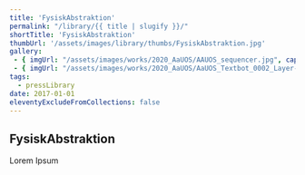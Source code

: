 ```yaml
---
title: 'FysiskAbstraktion'
permalink: "/library/{{ title | slugify }}/"
shortTitle: 'FysiskAbstraktion'
thumbUrl: '/assets/images/library/thumbs/FysiskAbstraktion.jpg'
gallery:
 - { imgUrl: "/assets/images/works/2020_AaUOS/AAUOS_sequencer.jpg", caption: "" }
 - { imgUrl: "/assets/images/works/2020_AaUOS/AaUOS_Textbot_0002_Layer-20.jpg", caption: "" }
tags:
  - pressLibrary
date: 2017-01-01
eleventyExcludeFromCollections: false
---
```



<div class="Grid Grid--gutters Grid--full large-Grid--fit">
  <div class="Grid-cell">
    <div class='headerGroup'>
      <h2>FysiskAbstraktion</h2>
      <p>Lorem Ipsum</p>
    </div>
  </div>
</div>